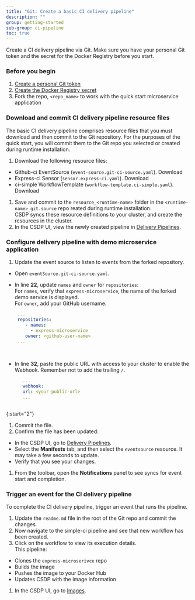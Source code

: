 ```yaml
---
title: "Git: Create a basic CI delivery pipeline"
description: ""
group: getting-started
sub-group: ci-pipeline
toc: true
---
```


Create a CI delivery pipeline via Git. Make sure you have your personal Git token and the secret for the Docker Registry before you start.  

### Before you begin
1. [Create a personal Git token]({{site.baseurl}}/docs/getting-started/quick-start/create-ci-pipeline#/#create-a-personal-access-token-pat)
1. [Create the Docker Registry secret]({{site.baseurl}}/docs/getting-started/quick-start/create-ci-pipeline/#create-docker-regsitry-secret)
1. Fork the repo, `<repo_name>` to work with the quick start microservice application

### Download and commit CI delivery pipeline resource files 
The basic CI delivery pipeline comprises resource files that you must download and then commit to the Git repository. For the purposes of the quick start, you will commit them to the Git repo you selected or created during runtime installation.

1. Download the following resource files:
  * Github-ci EventSource (`event-source.git-ci-source.yaml`). Download 
  * Express-ci Sensor (`sensor.express-ci.yaml`). Download 
  * ci-simple WorkflowTemplate (`workflow-template.ci-simple.yaml`). Download 
1. Save and commit to the `resource_<runtime-name>` folder in the `<runtime-name>_git.source` repo reated during runtime installation.   
  CSDP syncs these resource definitions to your cluster, and create the resources in the cluster.  
1. In the CSDP UI, view the newly created pipeline in [Delivery Pipelines]((https://g.codefresh.io/2.0/pipelines){:target="\_blank"}).

### Configure delivery pipeline with demo microservice application
1. Update the event source to listen to events from the forked repository.
  * Open `eventSource.git-ci-source.yaml`. 
  * In line **22**, update `names` and `owner` for `repositories`:   
    For `names`, verify that `express-microservice`, the name of the forked demo service is displayed.  
    For `owner`, add your GitHub username.  

    ```yaml
     ...
     repositories:
        - names:
          - express-microservice
        owner: <github-user-name>
     ...
    ```  
    <br>

  * In line **32**, paste the public URL with access to your cluster to enable the Webhook. Remember not to add the trailing `/`.   

    ```yaml
       ...
       webhook:
       url: <your-public-url>
       ...
  
    ```    

{:start="2"}
1. Commit the file. 
1. Confirm the file has been updated:
  * In the CSDP UI, go to [Delivery Pipelines]((https://g.codefresh.io/2.0/pipelines){:target="\_blank"}). 
  * Select the **Manifests** tab, and then select the `eventsource` resource. It may take a few seconds to update. 
  * Verify that you see your changes.
1. From the toolbar, open the **Notifications** panel to see syncs for event start and completion.


### Trigger an event for the CI delivery pipeline
To complete the CI delivery pipeline, trigger an event that runs the pipeline.    

1. Update the `readme.md` file in the root of the Git repo and commit the changes. 
1. Now navigate to the simple-ci pipeline and see that new workflow has been created.
1. Click on the workflow to view its execution details.  
  This pipeline:
  * Clones the `express-microserivce` repo
  * Builds the image
  * Pushes the image to your Docker Hub
  * Updates CSDP with the image information
1. In the CSDP UI, go to [Images]((https://g.codefresh.io/2.0/images){:target="\_blank"}).